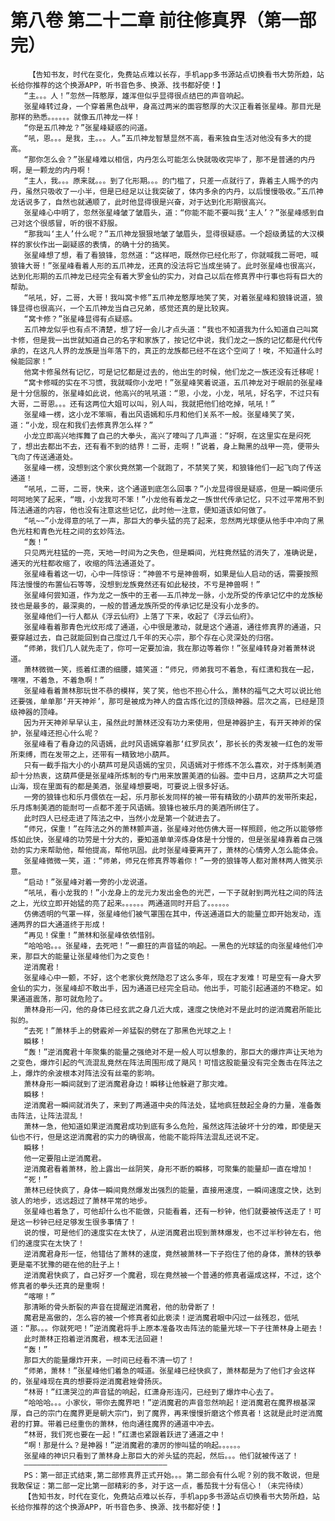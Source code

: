 # 第八卷 第二十二章 前往修真界（第一部完）
        【告知书友，时代在变化，免费站点难以长存，手机app多书源站点切换看书大势所趋，站长给你推荐的这个换源APP，听书音色多、换源、找书都好使！】
       “主。。。人！”忽然一阵憨厚，雄浑但似乎显得很点结巴的声音响起。
       张星峰转过身，一个穿着黑色战甲，身高过两米的面容憨厚的大汉正看着张星峰。那目光是那样的熟悉。。。。。。就像五爪神龙一样！
       “你是五爪神龙？”张星峰疑惑的问道。
       “吼，恩。。。是我，主。。。人。”五爪神龙智慧显然不高，看来独自生活对他没有多大的提高。
       “那你怎么会？”张星峰难以相信，内丹怎么可能怎么快就吸收完毕了，那不是普通的内丹啊，是一颗龙的内丹啊！
       “主人，我。。。原来就。。。到了化形期。。。的门槛了，只差一点就行了，靠着主人赐予的内丹，虽然只吸收了一小半，但是已经足以让我突破了，体内多余的内丹，以后慢慢吸收。”五爪神龙话说多了，自然也就通顺了，此时他显得很是兴奋，对于达到化形期很高兴。
       张星峰心中明了，忽然张星峰皱了皱眉头，道：“你能不能不要叫我‘主人’？”张星峰感到自己对这个很感冒，听的很不舒服。
       “那我叫‘主人’什么呢？”五爪神龙狠狠地皱了皱眉头，显得很疑惑。一个超级勇猛的大汉模样的家伙作出一副疑惑的表情，的确十分的搞笑。
       张星峰想了想，看了看狼锋，忽然道：“这样吧，既然你已经化形了，你就喊我二哥吧，喊狼锋大哥！”张星峰看着人形的五爪神龙，还真的没法将它当成坐骑了。此时张星峰也很高兴，达到化形期的五爪神龙已经完全有着大罗金仙的实力，对自己以后在修真界中行事也将有巨大的帮助。
       “吼吼，好，二哥，大哥！我叫窝卡修”五爪神龙憨厚地笑了笑，对着张星峰和狼锋说道，狼锋显得也很高兴，一个五爪神龙当自己兄弟，感觉还真的是比较爽。
       “窝卡修？”张星峰显得有点疑惑。
       五爪神龙似乎也有点不清楚，想了好一会儿才点头道：“我也不知道我为什么知道自己叫窝卡修，但是我一出世就知道自己的名字和家族了，按记忆中说，我们龙之一族的记忆都是代代传承的，在这凡人界的龙族是当年落下的，真正的龙族都已经不在这个空间了！唉，不知道什么时候能回家！”
       他窝卡修虽然有记忆，可是记忆都是过去的，他出生的时候，他们龙之一族还没有迁移呢！
       “窝卡修喊的实在不习惯，我就喊你小龙吧！”张星峰笑着说道，五爪神龙对于眼前的张星峰是十分信服的，张星峰如此说，他高兴的吼吼道：“恩，小龙，小龙，吼吼，好名字，不过只有大哥，二哥恩。。。还有这两位大姐可以叫，别人叫，我就把他们给吃掉，吼吼！”
       张星峰一楞，这小龙不笨嘛，看出风语嫣和乐月和他们关系不一般。张星峰笑了笑，道：“小龙，现在和我们去修真界怎么样？”
       小龙立即高兴地挥舞了自己的大拳头，高兴了嚎叫了几声道：“好啊，在这里实在是闷死了，想出去都出不去，还有看不到的结界！二哥，走啊！”说着，身上黝黑的战甲一亮，便带头飞向了传送通道处。
       张星峰一楞，没想到这个家伙竟然第一个就跑了，不禁笑了笑，和狼锋他们一起飞向了传送通道！
       “吼吼，二哥，二哥，快来，这个通道到底怎么回事？”小龙显得很是疑惑，但是一瞬间便乐呵呵地笑了起来，“哦，小龙我可不笨！”小龙他有着龙之一族世代传承记忆，只不过平常用不到阵法通道的内容，他也没有注意这些记忆，此时他一注意，便知道该如何做了。
       “吼~~”小龙得意的吼了一声，那巨大的拳头猛的亮了起来，忽然两光球便从他手中冲向了黑色光柱和青色光柱之间的玄妙阵法。
       “轰！”
       只见两光柱猛的一亮，天地一时间为之失色，但是瞬间，光柱竟然猛的消失了，准确说是，通天的光柱都收缩了，收缩的阵法通道处了。
       张星峰看着这一切，心中一阵惊讶：“神兽不亏是神兽啊，如果是仙人启动的话，需要按照阵法慢慢的布置仙石等等，没想到龙族竟然还有如此秘技，不亏是神兽啊！”
       张星峰何尝知道，作为龙之一族中的王者——五爪神龙一脉，小龙所受的传承记忆中的龙族秘技也是最多的，最深奥的，一般的普通龙族所受的传承记忆是没有小龙多的。
       张星峰他们一行人都从《浮云仙府》上落了下来，收起了《浮云仙府》。
       张星峰看着那青色光纹形成了通道，心中很是激动，就是这个通道，通往修真界的通道，只要穿越过去，自己就能回到自己度过几千年的天心宗，那个存在心灵深处的归宿。
       “师弟，我们几人就先走了，你可一定要加油，我在那边等着你！”张星峰转身对着萧林说道。
       萧林微微一笑，揽着红潇的细腰，嬉笑道：“师兄，师弟我可不着急，有红潇和我在一起，嘿嘿，不着急，不着急啊！”
       张星峰看着萧林那玩世不恭的模样，笑了笑，他也不担心什么，萧林的福气之大可以说比他还要强，单单那‘开天神斧’，那可是被成为神人的盘古炼化过的顶级神器。层次之高，已经是顶级神器的顶峰。
       因为开天神斧早早认主，虽然此时萧林还没有功力来使用，但是神器护主，有开天神斧的保护，张星峰还担心什么呢？
       张星峰看了看身边的风语嫣，此时风语嫣穿着那‘红罗凤衣’，那长长的秀发被一红色的发带所束缚，而在发带之上，还带有一精致地小葫芦。
       只有一截手指大小的小葫芦可是风语嫣的宝贝，风语嫣对于修炼不怎么喜欢，对于炼制美酒却十分热衷，这葫芦便是张星峰所炼制的专门用来放置美酒的仙器。壶中日月，这葫芦之大可盛山海，现在里面有的都是美酒，张星峰想要喝，可要说上很多好话。
       一旁的狼锋也和乐月偎依在一起，乐月那长发同样的被一带有精致的小葫芦的发带所束起，乐月炼制美酒的能耐可一点都不差于风语嫣。狼锋也被乐月的美酒所绑住了。
       此时四人已经走进了阵法之中，当然小龙是第一个就进去了。
       “师兄，保重！”在阵法之外的萧林颤声道，张星峰对他仿佛大哥一样照顾，他之所以能够修炼如此快，张星峰的功劳是十分大的，要知道单单淬炼身体是十分慢的，但是张星峰靠着自己强劲的实力来帮助他，帮他提高，帮他巩固。此时张星峰要离开了，萧林的心情旁人怎么能体会。
       张星峰微微一笑，道：“师弟，师兄在修真界等着你！”一旁的狼锋等人都对萧林两人微笑示意。
       “启动！”张星峰对着一旁的小龙说道。
       “吼吼，看小龙我的！”小龙身上的龙元力发出金色的光芒，一下子就射到两光柱之间的阵法之上，光纹立即开始猛的亮了起来。。。。。。两通道同时开启了。。。。。。
       仿佛透明的气罩一样，张星峰他们被气罩围在其中，传送通道巨大的能量立即开始发动，连通两界的巨大通道终于形成！
       “再见！保重！”萧林和张星峰依依惜别。
       “哈哈哈。。。张星峰，去死吧！”一癫狂的声音猛的响起。一黑色的光球猛的向张星峰他们冲来，那巨大的能量让张星峰他们为之变色！
       逆消魔君！
       张星峰心中一颤，不好，这个老家伙竟然隐忍了这么多年，现在才发难！可是空有一身大罗金仙的实力，张星峰却不敢出手，因为通道已经完全启动。他出手，可能引起通道的不稳定。如果通道震荡，那可就危险了。
       萧林身形一闪，他的身体已经玄武之身几近大成，速度之快绝对不是此时的逆消魔君所能比拟的。
       “去死！”萧林手上的劈霰斧一斧猛裂的劈在了那黑色光球之上！
       瞬移！
       “轰！”逆消魔君十年聚集的能量之强绝对不是一般人可以想象的，那巨大的爆炸声让天地为之变色，爆炸引起的气流混乱竟然在阵法周围形成了飓风！可惜这股能量没有完全轰击在阵法之上，爆炸的余波根本对阵法没有丝毫的影响。
       萧林身形一瞬间就到了逆消魔君身边！瞬移让他躲避了那灾难。
       瞬移！
       逆消魔君一瞬间就消失了，来到了两通道中央的阵法处，猛地疯狂鼓起全身的力量，准备轰击阵法，让阵法混乱！
       萧林一急，他知道如果逆消魔君成功到底有多么危险，虽然这阵法破坏十分的难，即使是天仙也不行，但是这逆消魔君的实力的确很高，他能不能将阵法混乱还说不定。
       瞬移！
       他一定要阻止逆消魔君。
       逆消魔君看着萧林，脸上露出一丝阴笑，身形不断的瞬移，可聚集的能量却一直在增加！
       “死！”
       萧林已经快疯了，身体一瞬间竟然爆发出强烈的能量，直接用速度，一瞬间速度之快，达到骇人的地步，远远超过了萧林平常的地步。
       张星峰也着急了，可他却什么也不能做，只能看着，还有一秒钟，他们就要被传送走了！可是这一秒钟已经足够发生很多事情了！
       说的慢，可是他们的速度实在太快了，从逆消魔君出现到萧林爆发，也不过半秒钟左右，他们的速度实在太快了！
       逆消魔君身形一怔，他错估了萧林的速度，竟然被萧林一下子抱住了他的身体，萧林的铁拳更是毫不犹豫的砸在他的肚子上！
       逆消魔君快疯了，自己好歹一个魔君，现在竟然被一个普通的修真者逼成这样，不过，这个修真者的拳头还真的是重啊！
       “喀嚓！”
       那清晰的骨头断裂的声音在提醒逆消魔君，他的肋骨断了！
       魔君是高傲的，怎么容的被一个修真者如此亵渎！逆消魔君眼中闪过一丝残忍，低吼道：“那。。。你就死吧！”逆消魔君将手上原本准备攻击阵法的能量光球一下子往萧林身上砸去！
       此时萧林正抱着逆消魔君，根本无法回避！
       “轰！”
       那巨大的能量爆炸开来，一时间已经看不清一切了！
       “师弟，萧林！”张星峰他们着急的喊道。张星峰已经快疯了，萧林都是为了他们才会这样的，张星峰现在真的想要将逆消魔君矬骨扬灰。
       “林哥！”红潇哭泣的声音猛的响起，红潇身形连闪，已经到了爆炸中心去了。
       “哈哈哈。。。小家伙，带你去魔界吧！”逆消魔君的声音忽然响起！逆消魔君在魔界根基深厚，自己的宗门在魔界更是朝大宗门，到了魔界，再来慢慢折磨这个修真者！这就是此时逆消魔君的打算。带着已经重伤的萧林，他向通往魔界的通道中冲去。
       “林哥，我们死也要在一起！”红潇也紧跟着跃进了通道之中！
       “啊！那是什么？是神器！”逆消魔君的凄厉的惨叫猛的响起。。。。。。
       张星峰的神识只看到了萧林身上那巨大的斧头猛的亮起，然后。。。他们就被传送了！
       ————————————————————————————————
       PS：第一部正式结束,第二部修真界正式开始。。。第二部会有什么呢？别的我不敢说，但是我敢保证：第二部一定比第一部精彩的多，对于这一点，番茄我十分有信心！（未完待续）
       【告知书友，时代在变化，免费站点难以长存，手机app多书源站点切换看书大势所趋，站长给你推荐的这个换源APP，听书音色多、换源、找书都好使！】